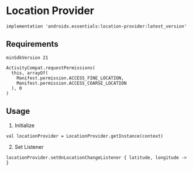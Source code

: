 # Location Provider
```
implementation 'androidx.essentials:location-provider:latest_version'
```
## Requirements
```
minSdkVersion 21
```
```
ActivityCompat.requestPermissions(
  this, arrayOf(
    Manifest.permission.ACCESS_FINE_LOCATION,
    Manifest.permission.ACCESS_COARSE_LOCATION
  ), 0
)
```
## Usage
1. Initialize
```
val locationProvider = LocationProvider.getInstance(context)
```
2. Set Listener
```
locationProvider.setOnLocationChangeListener { latitude, longitude -> }
```
